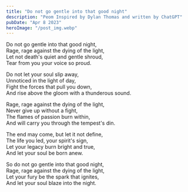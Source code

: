 ```yaml
---
title: "Do not go gentle into that good night"
description: "Peom Inspired by Dylan Thomas and written by ChatGPT"
pubDate: "Apr 8 2023"
heroImage: "/post_img.webp"
---
```

Do not go gentle into that good night,  
Rage, rage against the dying of the light,  
Let not death's quiet and gentle shroud,  
Tear from you your voice so proud.  

Do not let your soul slip away,  
Unnoticed in the light of day,  
Fight the forces that pull you down,  
And rise above the gloom with a thunderous sound.  

Rage, rage against the dying of the light,  
Never give up without a fight,  
The flames of passion burn within,  
And will carry you through the tempest's din.  

The end may come, but let it not define,  
The life you led, your spirit's sign,  
Let your legacy burn bright and true,  
And let your soul be born anew.  

So do not go gentle into that good night,  
Rage, rage against the dying of the light,  
Let your fury be the spark that ignites,  
And let your soul blaze into the night.  